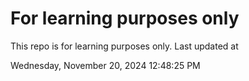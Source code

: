 # For learning purposes only
This repo is for learning purposes only.
Last updated at

Wednesday, November 20, 2024 12:48:25 PM

